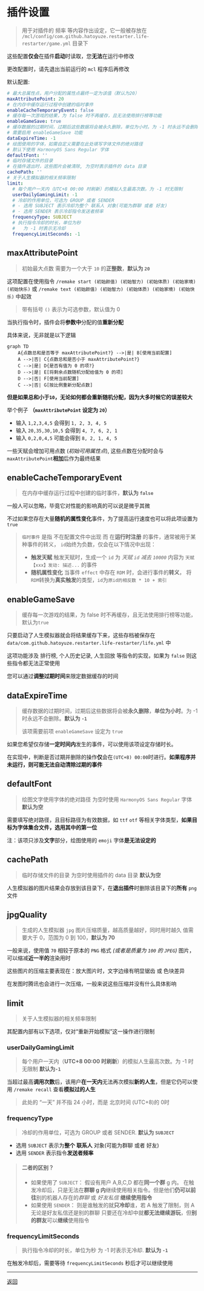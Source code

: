 # 插件设置

> 用于对插件的 频率 等内容作出设定，它一般被存放在 `/mcl/config/com.github.hatoyuze.restarter.life-restarter/game.yml` 目录下

这些配置**仅会**在插件**启动**时读取，您**无法**在运行中修改

更改配置时，请先退出当前运行的 `mcl` 程序后再修改

默认配置:
```yaml
# 最大总属性点，用户分配的属性点最终一定为该值（默认为20）
maxAttributePoint: 20
# 在内存中缓存运行过程中创建的临时事件
enableCacheTemporaryEvent: false
# 缓存每一次游戏的结果，为 false 时不再缓存，且无法使用排行榜等功能
enableGameSave: true
# 缓存数据的过期时间，过期后这些数据将会被永久删除，单位为小时。为 -1 时永远不会删除。
# 需要启用 enableGameSave 功能
dataExpireTime: -1
# 绘图使用的字体，如需自定义需要在此处填写字体文件的绝对路径
# 默认下使用 HarmonyOS Sans Regular 字体
defaultFont: ''
# 临时存储文件的目录
# 在插件退出时，这些图片会被清除, 为空时表示插件的 data 目录
cachePath: ''
# 关于人生模拟器的相关频率限制
limit: 
  # 每个用户一天内（UTC+8 00:00 时刷新）的模拟人生最高次数。为 -1 时无限制
  userDailyGamingLimit: -1
  # 冷却的作用单位，可选为 GROUP 或者 SENDER
  # - 选用 SUBJECT 表示冷却为整个 联系人 对象(可能为群聊 或者 好友)
  # - 选用 SENDER 表示冷却指令发送者频率
  frequencyType: SUBJECT
  # 执行指令冷却的时长，单位为秒
  #   为 -1 时表示无冷却
  frequencyLimitSeconds: -1
```


## maxAttributePoint
> 初始最大点数 需要为一个大于 `10` 的**正整数**，**默认为 `20`**

这项配置在使用指令 `/remake start (初始颜值) (初始智力) (初始体质) (初始家境) (初始快乐)` 或 `/remake text (初始颜值) (初始智力) (初始体质) (初始家境) (初始快乐)` 中起效

> 带有括号 `()` 表示为可选参数，默认值为 0

当执行指令时，插件会将**参数中**分配的值**重新分配**

具体来说，无非就是以下逻辑

```mermaid
graph TD
    A{点数总和是否等于 maxAttributePoint?} -->|是| B[使用当前配置]
    A -->|否| C{点数总和是否小于 maxAttributePoint?}
    C -->|是| D{是否有值为 0 的项?}
    D -->|是| E[将剩余点数随机分配给值为 0 的项]
    D -->|否| F[使用当前配置]
    C -->|否| G[按比例重新分配点数]
```

**但是如果总和小于`10`，无论如何都会重新随机分配，因为大多时候它的误差较大**

举个例子 **（`maxAttributePoint` 设定为 `20`）**
- 输入 `1,2,3,4,5` 会得到 `1, 2, 3, 4, 5`
- 输入 `20,35,30,10,5` 会得到 `4, 7, 6, 2, 1`
- 输入 `0,2,0,4,5` 可能会得到 `8, 2, 1, 4, 5`

一些天赋会增加可用点数 (_初始可用属性点_), 这些点数在分配时会与`maxAttributePoint`**相加**后作为最终结果

## enableCacheTemporaryEvent
> 在内存中缓存运行过程中创建的临时事件，**默认为 `false`**

一般人可以忽略，毕竟它对性能的影响真的可以说是微乎其微

不过如果您存在大量**随机的属性变化**事件，为了提高运行速度也可以将此项设置为 `true`

> `临时事件` 是指 不在配置文件中出现 而 在**运行时注册** 的事件，通常被用于某种事件的转义，
> `id`始终为负数，仅会在以下情况中出现：
> - **触发天赋** 触发天赋时，生成一个 
>   `id` 为 _天赋 `id` 减去 `10000`_ 内容为 `天赋【xxx】发动: 描述...` 的事件
> - **随机属性变化** 当事件 `effect` 中存在 `RDM` 时，会进行事件的**转义**，
>   将`RDM`转换为**真实触发**的类型，`id`为`原id的相反数 * 10 + 索引`

## enableGameSave
> 缓存每一次游戏的结果，为 false 时不再缓存，且无法使用排行榜等功能，默认为`true`

只要启动了人生模拟器就会将结果缓存下来，这些存档被保存在 `data/com.github.hatoyuze.restarter.life-restarter/life.yml` 中

这项功能涉及 排行榜, 个人历史记录, 人生回放 等指令的实现，如果为 `false` 则这些指令都无法正常使用

您可以通过**调整过期时间**来限定数据缓存的时间

## dataExpireTime
> 缓存数据的过期时间，过期后这些数据将会被**永久删除**，**单位为小时**。为 -1 时永远不会删除。**默认为 `-1`**
>
> 该项需要前项 `enableGameSave` 设定为 `true`

如果您希望仅存储**一定时间内**发生的事件，可以使用该项设定存储时长。

在实现中，判断是否过期并删除的操作**仅**会在`(UTC+8) 00:00`时进行。**如果程序并未运行，则可能无法自动清除过期的事件**

## defaultFont
> 绘图文字使用字体的绝对路径 为空时使用 `HarmonyOS Sans Regular` 字体
> **默认为空**

需要填写绝对路径，且目标路径为有效数据，如 `ttf` `otf` 等相关字体类型，**如果目标为字体集合文件，选用其中的第一位**

注：该项只涉及**文字**部分，绘图使用的 `emoji` 字体**是无法设定的**

## cachePath
> 临时存储文件的目录 为空时使用插件的 data 目录 **默认为空**

人生模拟器的图片结果会存放到该目录下，在**退出插件**时删除该目录下的**所有** `png` 文件

## jpgQuality
> 生成的人生模拟器 `jpg` 图片压缩质量，越高质量越好，同时用时越久
> 值需要大于 0，范围为 0 到 100，**默认为 70**

一般来说，使用值 `70` 相较于原本的 `PNG` 格式 *(或者是质量为 `100` 的 `JPEG`)* 图片，可以缩减**近一半的**渲染用时

这些图片的压缩主要表现在：放大图片时，文字边缘有明显锯齿 或 色块差异

在发图时腾讯也会进行一次压缩，一般来说这些压缩并没有什么具体影响

## limit
> 关于人生模拟器的相关频率限制

其配置内部有以下选项，仅对“重新开始模拟”这一操作进行限制

### userDailyGamingLimit
> 每个用户一天内（**UTC+8 00:00 时刷新**）的模拟人生最高次数。为 -1 时无限制 **默认为`-1`**

当超过最高**调用次数**后，该用户**在一天内**无法再次模拟**新的人生**，但是它仍可以使用 `/remake recall` 查看**模拟过的人生**

> 此处的 “一天” 并不指 24 小时，而是 北京时间 (UTC+8)的 0时

### frequencyType
> 冷却的作用单位，可选为 GROUP 或者 SENDER. **默认为 `SUBJECT`**

- 选用 `SUBJECT` 表示为**整个** **联系人** 对象(可能为群聊 或者 好友)
- 选用 `SENDER` 表示指令**发送者频率**

> #### 二者的区别？
>  - 如果使用了 `SUBJECT`： 假设有用户 A,B,C,D 都在**同一个群** g 内。
> 在触发冷却后，只是无法在**群聊 g 内**继续使用相关指令。但是他们**仍可以前往**别的机器人存在的*群聊* 或 _好友私信_ **继续使用指令**
>  - 如果使用 `SENDER`： 则是谁触发的就**只冷却**谁，若 A 触发了限制，则 A 无论是好友私信还是别的群聊 只要还在冷却中就**都无法继续游玩**，但**别的群友**可以**继续**使用指令

### frequencyLimitSeconds
> 执行指令冷却的时长，单位为秒 为 -1 时表示无冷却. **默认为 `-1`**

在触发冷却后，需要等待 `frequencyLimitSeconds` 秒后才可以继续使用


---
[返回](../README.md)